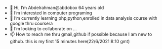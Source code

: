 - 👋 Hi, I’m Abdelrahman@abdobox 64 years old
- 👀 I’m interested in computer programing
- 🌱 I’m currently learning php,python,enrolled in data analysis course with google thru coursera
- 💞️ I’m looking to collaborate on ...
- 📫 How to reach me thru gmail,github if possible because I am new to github. this is my first 15 minutes here(22/6/2021 8:10 gmt)

<!---
abdobox/abdobox is a ✨ special ✨ repository because its `README.md` (this file) appears on your GitHub profile.
You can click the Preview link to take a look at your changes.
--->
